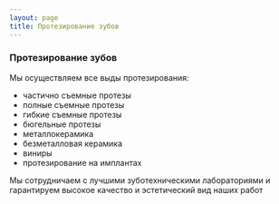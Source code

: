 ```yaml
---
layout: page
title: Протезирование зубов
---
```


### Протезирование зубов
Мы осуществляем все выды протезирования:

* частично съемные протезы
* полные съемные протезы
* гибкие съемные протезы
* бюгельные протезы
* металлокерамика
* безметалловая керамика
* виниры
* протезирование на имплантах

Мы сотрудничаем с лучшими зуботехническими лабораториями и гарантируем высокое качество и эстетический вид наших работ